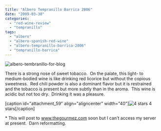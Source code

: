 ```yaml
---
title: "Albero Tempranillo Barrica 2006"
date: "2009-03-30"
categories: 
  - "red-wine-review"
  - "tempranillo"
tags: 
  - "albero"
  - "albero-spanish-red-wine"
  - "albero-tempranillo-barrica-2006"
  - "tempranillo-barrica"
---
```


![albero-tembranillo-for-blog](http://www.rebeccagomezfarrell.com/wp-content/uploads/2009/03/albero-tembranillo-for-blog-300x200.jpg "albero-tembranillo-for-blog")

There is a strong nose of sweet tobacco.  On the palate, this light- to medium-bodied wine is like drinking red licorice but without the copious sweetness.  Red chili powder is also a dominant flavor but it is restrained and the tobacco is present but more subtly than in the aroma.  This wine is acidic but not too dry.  Drinking it was a pleasure.

\[caption id="attachment\_59" align="aligncenter" width="40"\]![4 stars](http://www.rebeccagomezfarrell.com/wp-content/uploads/2009/02/rating_truffle1.gif "rating_truffle1") 4 stars\[/caption\]

\* This will post to www.thegourmez.com soon but I can't access my server at present.  Darn reformatting.

